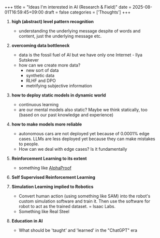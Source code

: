 +++
title = "Ideas I'm interested in AI (Research & Field)"
date = 2025-08-01T16:59:45+09:00
draft = false
categories = ['Thoughts']
+++

1. **high (abstract) level pattern recognition**
	- understanding the underlying message despite of words and content, just the underlying message etc.

2. **overcoming data bottleneck**
	- data is the fossil fuel of AI but we have only one Internet - Ilya Sutskever
	- how can we create more data?
		- new sort of data
		- synthetic data
		- RLHF and DPO
		- metrifying subjective information

3. **how to deploy static models in dynamic world**
	- continuous learning
	- are our mental models also static? Maybe we think statically, too (based on our past knowledge and experience)

4. **how to make models more reliable**
	- autonomous cars are not deployed yet because of 0.0001% edge cases. LLMs are less deployed yet because they can make mistakes to people.
	- How can we deal with edge cases? Is it fundamentally 

5. **Reinforcement Learning to its extent**
	- something like [AlphaProof](https://deepmind.google/discover/blog/ai-solves-imo-problems-at-silver-medal-level/)

6. **Self Supervised Reinforcement Learning**

7. **Simulation Learning implied to Robotics**
	- Convert human action (using something like SAM) into the robot's custom simulation software and train it. Then use the software for robot to act as the trained dataset. = Isaac Labs.
	- Something like Real Steel

8. **Education in AI**
	- What should be 'taught' and 'learned' in the "ChatGPT" era
 
